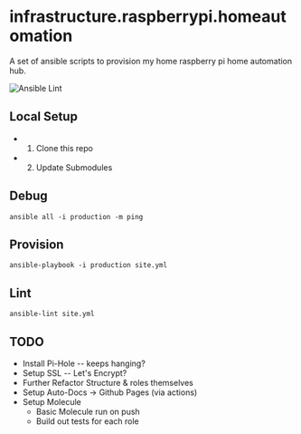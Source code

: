 # infrastructure.raspberrypi.homeautomation
A set of ansible scripts to provision my home raspberry pi home automation hub.

![Ansible Lint](https://github.com/alexlapinski/infrastructure.raspberrypi.homeautomation/workflows/Ansible%20Lint/badge.svg?branch=master)

## Local Setup
 * 1. Clone this repo
 * 2. Update Submodules

## Debug
```
ansible all -i production -m ping
```

## Provision
```
ansible-playbook -i production site.yml
```

## Lint
```
ansible-lint site.yml
```

## TODO
 * Install Pi-Hole -- keeps hanging?
 * Setup SSL -- Let's Encrypt?
 * Further Refactor Structure & roles themselves
 * Setup Auto-Docs -> Github Pages (via actions)
 * Setup Molecule
   * Basic Molecule run on push
   * Build out tests for each role